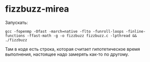 # fizzbuzz-mirea
Запускать:
```
gcc -fopenmp -Ofast -march=native -flto -funroll-loops -finline-functions -ffast-math -g -o fizzbuzz fizzbuzz.c -lpthread && ./fizzbuzz
```
Там в коде есть строка, которая считает гипотетическое время выполнения, настоящее надо замерять как-то по другому.
